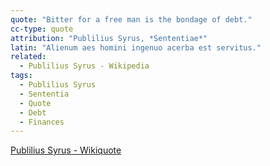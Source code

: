 ```yaml
---
quote: "Bitter for a free man is the bondage of debt."
cc-type: quote
attribution: "Publilius Syrus, *Sententiae*"
latin: "Alienum aes homini ingenuo acerba est servitus."
related:
  - Publilius Syrus - Wikipedia
tags:
  - Publilius Syrus
  - Sententia
  - Quote
  - Debt
  - Finances
---
```

[Publilius Syrus - Wikiquote](https://en.wikiquote.org/wiki/Publilius_Syrus)
